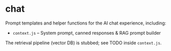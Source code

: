 # chat

Prompt templates and helper functions for the AI chat experience, including:

* `context.js` – System prompt, canned responses & RAG prompt builder

The retrieval pipeline (vector DB) is stubbed; see TODO inside `context.js`.
